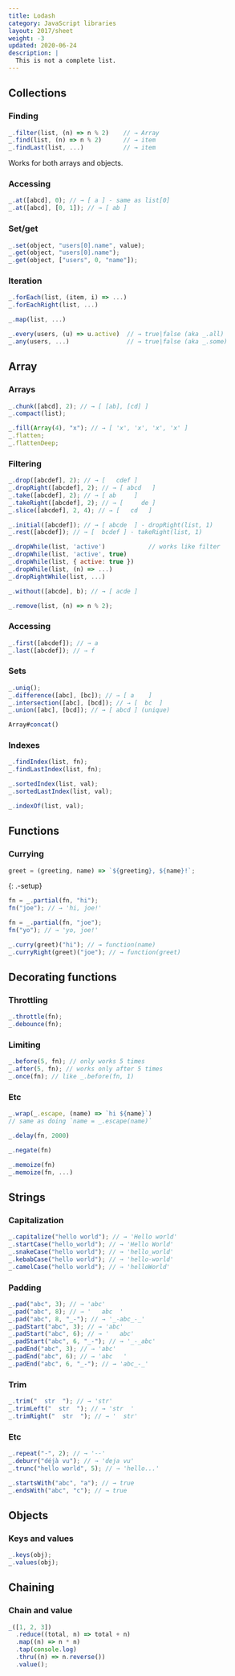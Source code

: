 ```yaml
---
title: Lodash
category: JavaScript libraries
layout: 2017/sheet
weight: -3
updated: 2020-06-24
description: |
  This is not a complete list.
---
```


## Collections

### Finding

```js
_.filter(list, (n) => n % 2)    // → Array
_.find(list, (n) => n % 2)      // → item
_.findLast(list, ...)           // → item
```

Works for both arrays and objects.

### Accessing

```js
_.at([abcd], 0); // → [ a ] - same as list[0]
_.at([abcd], [0, 1]); // → [ ab ]
```

### Set/get

```js
_.set(object, "users[0].name", value);
_.get(object, "users[0].name");
_.get(object, ["users", 0, "name"]);
```

### Iteration

```js
_.forEach(list, (item, i) => ...)
_.forEachRight(list, ...)

_.map(list, ...)
```

```js
_.every(users, (u) => u.active)  // → true|false (aka _.all)
_.any(users, ...)                // → true|false (aka _.some)
```

## Array

### Arrays

```js
_.chunk([abcd], 2); // → [ [ab], [cd] ]
_.compact(list);

_.fill(Array(4), "x"); // → [ 'x', 'x', 'x', 'x' ]
_.flatten;
_.flattenDeep;
```

### Filtering

```js
_.drop([abcdef], 2); // → [   cdef ]
_.dropRight([abcdef], 2); // → [ abcd   ]
_.take([abcdef], 2); // → [ ab     ]
_.takeRight([abcdef], 2); // → [     de ]
_.slice([abcdef], 2, 4); // → [   cd   ]
```

```js
_.initial([abcdef]); // → [ abcde  ] - dropRight(list, 1)
_.rest([abcdef]); // → [  bcdef ] - takeRight(list, 1)
```

```js
_.dropWhile(list, 'active')            // works like filter
_.dropWhile(list, 'active', true)
_.dropWhile(list, { active: true })
_.dropWhile(list, (n) => ...)
_.dropRightWhile(list, ...)
```

```js
_.without([abcde], b); // → [ acde ]
```

```js
_.remove(list, (n) => n % 2);
```

### Accessing

```js
_.first([abcdef]); // → a
_.last([abcdef]); // → f
```

### Sets

```js
_.uniq();
_.difference([abc], [bc]); // → [ a    ]
_.intersection([abc], [bcd]); // → [  bc  ]
_.union([abc], [bcd]); // → [ abcd ] (unique)
```

```js
Array#concat()
```

### Indexes

```js
_.findIndex(list, fn);
_.findLastIndex(list, fn);
```

```js
_.sortedIndex(list, val);
_.sortedLastIndex(list, val);
```

```js
_.indexOf(list, val);
```

## Functions

### Currying

```js
greet = (greeting, name) => `${greeting}, ${name}!`;
```

{: .-setup}

```js
fn = _.partial(fn, "hi");
fn("joe"); // → 'hi, joe!'

fn = _.partial(fn, "joe");
fn("yo"); // → 'yo, joe!'
```

```js
_.curry(greet)("hi"); // → function(name)
_.curryRight(greet)("joe"); // → function(greet)
```

## Decorating functions

### Throttling

```js
_.throttle(fn);
_.debounce(fn);
```

### Limiting

```js
_.before(5, fn); // only works 5 times
_.after(5, fn); // works only after 5 times
_.once(fn); // like _.before(fn, 1)
```

### Etc

```js
_.wrap(_.escape, (name) => `hi ${name}`)
// same as doing `name = _.escape(name)`

_.delay(fn, 2000)

_.negate(fn)

_.memoize(fn)
_.memoize(fn, ...)
```

## Strings

### Capitalization

```js
_.capitalize("hello world"); // → 'Hello world'
_.startCase("hello_world"); // → 'Hello World'
_.snakeCase("hello world"); // → 'hello_world'
_.kebabCase("hello world"); // → 'hello-world'
_.camelCase("hello world"); // → 'helloWorld'
```

### Padding

```js
_.pad("abc", 3); // → 'abc'
_.pad("abc", 8); // → '   abc  '
_.pad("abc", 8, "_-"); // → '_-abc_-_'
_.padStart("abc", 3); // → 'abc'
_.padStart("abc", 6); // → '   abc'
_.padStart("abc", 6, "_-"); // → '_-_abc'
_.padEnd("abc", 3); // → 'abc'
_.padEnd("abc", 6); // → 'abc   '
_.padEnd("abc", 6, "_-"); // → 'abc_-_'
```

### Trim

```js
_.trim("  str  "); // → 'str'
_.trimLeft("  str  "); // → 'str  '
_.trimRight("  str  "); // → '  str'
```

### Etc

```js
_.repeat("-", 2); // → '--'
_.deburr("déjà vu"); // → 'deja vu'
_.trunc("hello world", 5); // → 'hello...'
```

```js
_.startsWith("abc", "a"); // → true
_.endsWith("abc", "c"); // → true
```

## Objects

### Keys and values

```js
_.keys(obj);
_.values(obj);
```

## Chaining

### Chain and value

```js
_([1, 2, 3])
  .reduce((total, n) => total + n)
  .map((n) => n * n)
  .tap(console.log)
  .thru((n) => n.reverse())
  .value();
```
